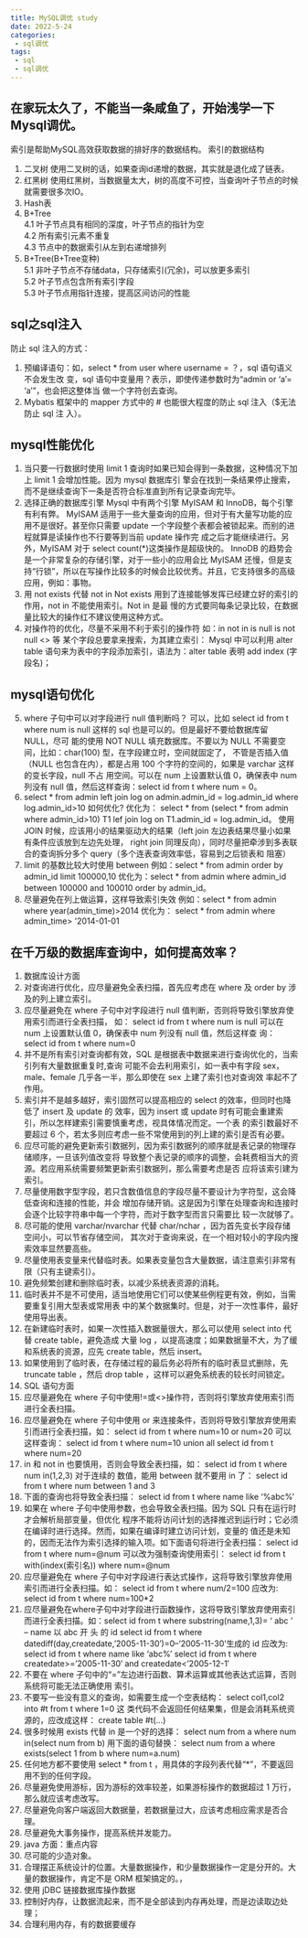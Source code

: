 ```yaml
---
title: MySQL调优 study
date: 2022-5-24 
categories:
 - sql调优
tags:
 - sql
 - sql调优
---
```

## 在家玩太久了，不能当一条咸鱼了，开始浅学一下Mysql调优。
索引是帮助MySQL高效获取数据的排好序的数据结构。
索引的数据结构
 1. 二叉树
 使用二叉树的话，如果查询id递增的数据，其实就是退化成了链表。
 2. 红黑树
 使用红黑树，当数据量太大，树的高度不可控，当查询叶子节点的时候就需要很多次IO。
 3. Hash表
 4. B+Tree  
  4.1 叶子节点具有相同的深度，叶子节点的指针为空  
  4.2 所有索引元素不重复  
  4.3 节点中的数据索引从左到右递增排列  
 5. B+Tree(B+Tree变种)   
  5.1 非叶子节点不存储data，只存储索引(冗余)，可以放更多索引  
  5.2 叶子节点包含所有索引字段  
  5.3 叶子节点用指针连接，提高区间访问的性能  
## sql之sql注入
防止 sql 注入的方式：
1. 预编译语句：如，select * from user where username = ？，sql 语句语义不会发生改
变，sql 语句中变量用？表示，即使传递参数时为“admin or ‘a’= ‘a’”，也会把这整体当
做一个字符创去查询。
2. Mybatis 框架中的 mapper 方式中的 # 也能很大程度的防止 sql 注入（$无法防止 sql 注
入）。
## mysql性能优化
1. 当只要一行数据时使用 limit 1
查询时如果已知会得到一条数据，这种情况下加上 limit 1 会增加性能。因为 mysql 数据库引
擎会在找到一条结果停止搜索，而不是继续查询下一条是否符合标准直到所有记录查询完毕。
2. 选择正确的数据库引擎
Mysql 中有两个引擎 MyISAM 和 InnoDB，每个引擎有利有弊。
MyISAM 适用于一些大量查询的应用，但对于有大量写功能的应用不是很好。甚至你只需要
update 一个字段整个表都会被锁起来。而别的进程就算是读操作也不行要等到当前 update 操作完
成之后才能继续进行。另外，MyISAM 对于 select count(*)这类操作是超级快的。
InnoDB 的趋势会是一个非常复杂的存储引擎，对于一些小的应用会比 MyISAM 还慢，但是支
持“行锁”，所以在写操作比较多的时候会比较优秀。并且，它支持很多的高级应用，例如：事物。
3. 用 not exists 代替 not in
Not exists 用到了连接能够发挥已经建立好的索引的作用，not in 不能使用索引。Not in 是最
慢的方式要同每条记录比较，在数据量比较大的操作红不建议使用这种方式。
4. 对操作符的优化，尽量不采用不利于索引的操作符
如：in not in is null is not null <> 等
某个字段总要拿来搜索，为其建立索引：
Mysql 中可以利用 alter table 语句来为表中的字段添加索引，语法为：alter table 表明
add index (字段名)；
## mysql语句优化
5. where 子句中可以对字段进行 null 值判断吗？ 
可以，比如 select id from t where num is null 这样的 sql 也是可以的。但是最好不要给数据库留 NULL，尽可
能的使用 NOT NULL 填充数据库。不要以为 NULL 不需要空间，比如：char(100) 型，在字段建立时，空间就固定了，
不管是否插入值（NULL 也包含在内），都是占用 100 个字符的空间的，如果是 varchar 这样的变长字段，null 不占
用空间。可以在 num 上设置默认值 0，确保表中 num 列没有 null 值，然后这样查询：select id from t where num 
= 0。
6.  select * from admin left join log on admin.admin_id = log.admin_id where 
log.admin_id>10 如何优化? 
优化为： select * from (select * from admin where admin_id>10) T1 lef join log on T1.admin_id = 
log.admin_id。
使用 JOIN 时候，应该用小的结果驱动大的结果（left join 左边表结果尽量小如果有条件应该放到左边先处理，
right join 同理反向），同时尽量把牵涉到多表联合的查询拆分多个 query（多个连表查询效率低，容易到之后锁表和
阻塞）
7. limit 的基数比较大时使用 between 
例如：select * from admin order by admin_id limit 100000,10 
优化为：select * from admin where admin_id between 100000 and 100010 order by admin_id。
8. 尽量避免在列上做运算，这样导致索引失效 
例如：select * from admin where year(admin_time)>2014 
优化为： select * from admin where admin_time> '2014-01-01
## 在千万级的数据库查询中，如何提高效率？
1. 数据库设计方面
2. 对查询进行优化，应尽量避免全表扫描，首先应考虑在 where 及 order by 涉及的列上建立索引。
3. 应尽量避免在 where 子句中对字段进行 null 值判断，否则将导致引擎放弃使用索引而进行全表扫描，
如： select id from t where num is null 可以在 num 上设置默认值 0，确保表中 num 列没有 null 值，然后这样查
询： select id from t where num=0
4. 并不是所有索引对查询都有效，SQL 是根据表中数据来进行查询优化的，当索引列有大量数据重复时,查询
可能不会去利用索引，如一表中有字段 sex，male、female 几乎各一半，那么即使在 sex 上建了索引也对查询效
率起不了作用。
5. 索引并不是越多越好，索引固然可以提高相应的 select 的效率，但同时也降低了 insert 及 update 的
效率，因为 insert 或 update 时有可能会重建索引，所以怎样建索引需要慎重考虑，视具体情况而定。一个表
的索引数最好不要超过 6 个，若太多则应考虑一些不常使用到的列上建的索引是否有必要。
6. 应尽可能的避免更新索引数据列，因为索引数据列的顺序就是表记录的物理存储顺序，一旦该列值改变将
导致整个表记录的顺序的调整，会耗费相当大的资源。若应用系统需要频繁更新索引数据列，那么需要考虑是否
应将该索引建为索引。
7. 尽量使用数字型字段，若只含数值信息的字段尽量不要设计为字符型，这会降低查询和连接的性能，并会
增加存储开销。这是因为引擎在处理查询和连接时会逐个比较字符串中每一个字符，而对于数字型而言只需要比
较一次就够了。
8. 尽可能的使用 varchar/nvarchar 代替 char/nchar ，因为首先变长字段存储空间小，可以节省存储空间，
其次对于查询来说，在一个相对较小的字段内搜索效率显然要高些。
9. 尽量使用表变量来代替临时表。如果表变量包含大量数据，请注意索引非常有限（只有主键索引）。
10. 避免频繁创建和删除临时表，以减少系统表资源的消耗。
11. 临时表并不是不可使用，适当地使用它们可以使某些例程更有效，例如，当需要重复引用大型表或常用表
中的某个数据集时。但是，对于一次性事件，最好使用导出表。
12. 在新建临时表时，如果一次性插入数据量很大，那么可以使用 select into 代替 create table，避免造成
大量 log ，以提高速度；如果数据量不大，为了缓和系统表的资源，应先 create table，然后 insert。
13. 如果使用到了临时表，在存储过程的最后务必将所有的临时表显式删除，先 truncate table ，然后 drop 
table ，这样可以避免系统表的较长时间锁定。
14. SQL 语句方面
15. 应尽量避免在 where 子句中使用!=或<>操作符，否则将引擎放弃使用索引而进行全表扫描。
16. 应尽量避免在 where 子句中使用 or 来连接条件，否则将导致引擎放弃使用索引而进行全表扫描，如：
select id from t where num=10 or num=20 可以这样查询： select id from t where num=10 union all 
select id from t where num=20
17. in 和 not in 也要慎用，否则会导致全表扫描，如： select id from t where num in(1,2,3) 对于连续的
数值，能用 between 就不要用 in 了： select id from t where num between 1 and 3
18. 下面的查询也将导致全表扫描： select id from t where name like ‘%abc%’
19. 如果在 where 子句中使用参数，也会导致全表扫描。因为 SQL 只有在运行时才会解析局部变量，但优化
程序不能将访问计划的选择推迟到运行时；它必须在编译时进行选择。然而，如果在编译时建立访问计划，变量的
值还是未知的，因而无法作为索引选择的输入项。如下面语句将进行全表扫描： select id from t where 
num=@num 可以改为强制查询使用索引： select id from t with(index(索引名)) where num=@num
20. 应尽量避免在 where 子句中对字段进行表达式操作，这将导致引擎放弃使用索引而进行全表扫描。如：
select id from t where num/2=100 应改为: select id from t where num=100*2
21. 应尽量避免在where子句中对字段进行函数操作，这将导致引擎放弃使用索引而进行全表扫描。如：select 
id from t where substring(name,1,3)= ‘ abc ’ – name 以 abc 开 头 的 id select id from t where 
datediff(day,createdate,’2005-11-30′)=0–‘2005-11-30’生成的 id 应改为: select id from t where name 
like ‘abc%’ select id from t where createdate>=’2005-11-30′ and createdate<’2005-12-1′
22. 不要在 where 子句中的“=”左边进行函数、算术运算或其他表达式运算，否则系统将可能无法正确使用
索引。
23. 不要写一些没有意义的查询，如需要生成一个空表结构： select col1,col2 into #t from t where 1=0 这
类代码不会返回任何结果集，但是会消耗系统资源的，应改成这样： create table #t(…)
24. 很多时候用 exists 代替 in 是一个好的选择： select num from a where num in(select num from b) 
用下面的语句替换： select num from a where exists(select 1 from b where num=a.num)
25. 任何地方都不要使用 select * from t ，用具体的字段列表代替“*”，不要返回用不到的任何字段。
26. 尽量避免使用游标，因为游标的效率较差，如果游标操作的数据超过 1 万行，那么就应该考虑改写。
27. 尽量避免向客户端返回大数据量，若数据量过大，应该考虑相应需求是否合理。
28. 尽量避免大事务操作，提高系统并发能力。
29. java 方面：重点内容
30. 尽可能的少造对象。
31. 合理摆正系统设计的位置。大量数据操作，和少量数据操作一定是分开的。大量的数据操作，肯定不是 ORM
框架搞定的。，
32. 使用 jDBC 链接数据库操作数据
33. 控制好内存，让数据流起来，而不是全部读到内存再处理，而是边读取边处理；
34. 合理利用内存，有的数据要缓存


